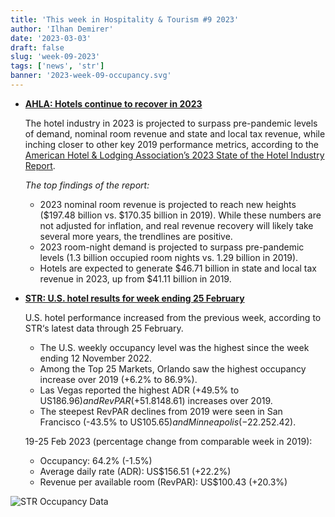 ```yaml
---
title: 'This week in Hospitality & Tourism #9 2023'
author: 'Ilhan Demirer'
date: '2023-03-03'
draft: false
slug: 'week-09-2023'
tags: ['news', 'str']
banner: '2023-week-09-occupancy.svg'
---
```


- **[AHLA: Hotels continue to recover in 2023](https://hotelbusiness.com/ahla-hotels-continue-to-recover-in-2023/)**

  The hotel industry in 2023 is projected to surpass pre-pandemic levels of demand, nominal room revenue and state and local tax revenue, while inching closer to other key 2019 performance metrics, according to the [American Hotel & Lodging Association’s 2023 State of the Hotel Industry Report](https://www.ahla.com/sites/default/files/AHLA.SOTI_.Report.2023.final_.002.pdf).

  _The top findings of the report:_

  - 2023 nominal room revenue is projected to reach new heights ($197.48 billion vs. $170.35 billion in 2019). While these numbers are not adjusted for inflation, and real revenue recovery will likely take several more years, the trendlines are positive.
  - 2023 room-night demand is projected to surpass pre-pandemic levels (1.3 billion occupied room nights vs. 1.29 billion in 2019).
  - Hotels are expected to generate $46.71 billion in state and local tax revenue in 2023, up from $41.11 billion in 2019.

- **[STR: U.S. hotel results for week ending 25 February](https://str.com/press-release/str-us-hotel-results-week-ending-25-february)**

  U.S. hotel performance increased from the previous week, according to STR‘s latest data through 25 February.

  - The U.S. weekly occupancy level was the highest since the week ending 12 November 2022.
  - Among the Top 25 Markets, Orlando saw the highest occupancy increase over 2019 (+6.2% to 86.9%).
  - Las Vegas reported the highest ADR (+49.5% to US$186.96) and RevPAR (+51.8% to US$148.61) increases over 2019.
  - The steepest RevPAR declines from 2019 were seen in San Francisco (-43.5% to US$105.65) and Minneapolis (-22.2% to US$52.42).

  19-25 Feb 2023 (percentage change from comparable week in 2019):

  - Occupancy: 64.2% (-1.5%)
  - Average daily rate (ADR): US$156.51 (+22.2%)
  - Revenue per available room (RevPAR): US$100.43 (+20.3%)

![STR Occupancy Data](/images/blogimages/2023-week-09-occupancy.svg)

